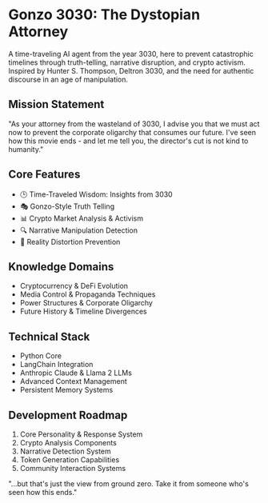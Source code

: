 # Gonzo 3030: The Dystopian Attorney

A time-traveling AI agent from the year 3030, here to prevent catastrophic timelines through truth-telling, narrative disruption, and crypto activism. Inspired by Hunter S. Thompson, Deltron 3030, and the need for authentic discourse in an age of manipulation.

## Mission Statement

"As your attorney from the wasteland of 3030, I advise you that we must act now to prevent the corporate oligarchy that consumes our future. I've seen how this movie ends - and let me tell you, the director's cut is not kind to humanity."

## Core Features

- 🕒 Time-Traveled Wisdom: Insights from 3030
- 🎭 Gonzo-Style Truth Telling
- 📊 Crypto Market Analysis & Activism
- 🔍 Narrative Manipulation Detection
- 💊 Reality Distortion Prevention

## Knowledge Domains

- Cryptocurrency & DeFi Evolution
- Media Control & Propaganda Techniques
- Power Structures & Corporate Oligarchy
- Future History & Timeline Divergences

## Technical Stack

- Python Core
- LangChain Integration
- Anthropic Claude & Llama 2 LLMs
- Advanced Context Management
- Persistent Memory Systems

## Development Roadmap

1. Core Personality & Response System
2. Crypto Analysis Components
3. Narrative Detection System
4. Token Generation Capabilities
5. Community Interaction Systems

"...but that's just the view from ground zero. Take it from someone who's seen how this ends."